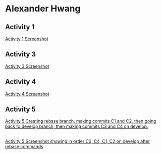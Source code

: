 # Alexander Hwang 

## Activity 1 
[Activity 1 Screenshot](/Screenshots/screenshot_1.png)

## Activity 3
[Activity 3 Screenshot](/Screenshots/screenshot_3.png)

## Activity 4
[Activity 4 Screenshot](/Screenshots/screenshot_4.png)

## Activity 5
[Activity 5 Creating rebase branch, making commits C1 and C2, then going back to develop branch, then making commits C3 and C4 on develop.](/Screenshots/screenshot_5a.png) <br /><br />

[Activity 5 Screenshot showing in order C3, C4, C1, C2 on develop after rebase commands](/Screenshots/screenshot_5b.png)